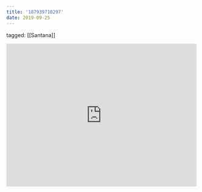 ```yaml
---
title: '187939710297'
date: 2019-09-25
---
```

tagged: [[Santana]]
<iframe allow="accelerometer; autoplay; clipboard-write; encrypted-media; gyroscope; picture-in-picture" allowfullscreen="" frameborder="0" height="375" id="youtube_iframe" src="https://www.youtube.com/embed/wyQUCYl-ocs?feature=oembed&amp;enablejsapi=1&amp;origin=https://safe.txmblr.com&amp;wmode=opaque" width="500"></iframe>